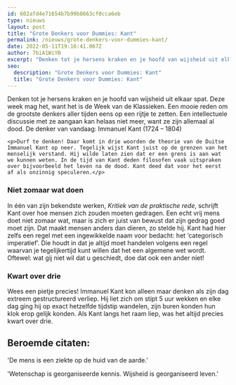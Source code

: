 ```yaml
---
id: 602afd4e71654b7b99b8663cf0cca6eb
type: nieuws
layout: post
title: "Grote Denkers voor Dummies: Kant"
permalink: /nieuws/grote-denkers-voor-dummies-kant/
date: 2022-05-11T19:16:41.067Z
author: 7biA1WiYB
excerpt: "Denken tot je hersens kraken en je hoofd van wijsheid uit elkaar spat. Deze week mag het, want het is de Week van de Klassieken. Een mooie reden om de grootste denkers aller tijden eens op een rijtje te zetten. Een intellectuele discussie met ze aangaan kan helaas niet meer, want ze zijn allemaal al dood. De denker van vandaag: Immanuel Kant (1724 – 1804)  "
seo:
  description: "Grote Denkers voor Dummies: Kant"
  title: "Grote Denkers voor Dummies: Kant"
---
```

Denken tot je hersens kraken en je hoofd van wijsheid uit elkaar spat. Deze week mag het, want het is de Week van de Klassieken. Een mooie reden om de grootste denkers aller tijden eens op een rijtje te zetten. Een intellectuele discussie met ze aangaan kan helaas niet meer, want ze zijn allemaal al dood. De denker van vandaag: Immanuel Kant (1724 – 1804)  

    <p>Durf te denken! Daar komt in drie woorden de theorie van de Duitse Immanuel Kant op neer. Tegelijk wijst Kant juist op de grenzen van het menselijk verstand. Hij wilde laten zien dat er een grens is aan wat we kunnen weten. In de tijd van Kant deden filosofen vaak uitspraken over bijvoorbeeld het leven na de dood. Kant deed dat voor het eerst af als onzinnig speculeren.</p>
<h3>Niet zomaar wat doen</h3>
<p>In één van zijn bekendste werken, <em>Kritiek van de praktische rede</em>, schrijft Kant over hoe mensen zich zouden moeten gedragen. Een echt vrij mens doet niet zomaar wat, maar is zich er juist van bewust dat zijn gedrag goed moet zijn. Dat maakt mensen anders dan dieren, zo stelde hij. Kant had hier zelfs een regel met een ingewikkelde naam voor bedacht: het ‘categorisch imperatief’. Die houdt in dat je altijd moet handelen volgens een regel waarvan je tegelijkertijd kunt willen dat het een algemene wet wordt. Oftewel: wat gij niet wil dat u geschiedt, doe dat ook een ander niet! </p>
<h3>Kwart over drie</h3>
<p>Wees een pietje precies! Immanuel Kant kon alleen maar denken als zijn dag extreem gestructureerd verliep. Hij liet zich om stipt 5 uur wekken en elke dag ging hij op exact hetzelfde tijdstip wandelen, zijn buren konden hun klok erop gelijk konden. Als Kant langs het raam liep, was het altijd precies kwart over drie. </p>
<h2>Beroemde citaten:</h2>
<p>'De mens is een ziekte op de huid van de aarde.'</p>
<p>'Wetenschap is georganiseerde kennis. Wijsheid is georganiseerd leven.'</p>  
